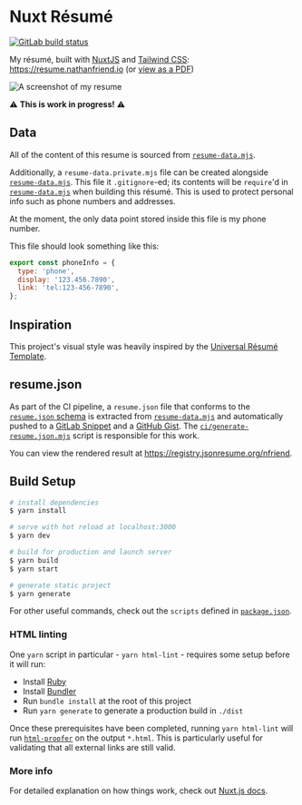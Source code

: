 # Nuxt Résumé

<a href="https://gitlab.com/nfriend/nuxt-resume/pipelines/latest"
  target="_blank"><img
  src="https://gitlab.com/nfriend/nuxt-resume/badges/master/pipeline.svg"
  alt="GitLab build status"></a>

My résumé, built with [NuxtJS](https://nuxtjs.org/guide/installation) and
[Tailwind CSS](https://tailwindcss.com/): https://resume.nathanfriend.io (or
[view as a
PDF](https://resume.nathanfriend.io/Nathan%20Friend%20-%20R%C3%A9sum%C3%A9.pdf))

![A screenshot of my resume](https://resume.nathanfriend.io/screenshot.png)

:warning: **This is work in progress!** :warning:

## Data

All of the content of this resume is sourced from
[`resume-data.mjs`](./resume-data.mjs).

Additionally, a `resume-data.private.mjs` file can be created alongside
[`resume-data.mjs`](./resume-data.mjs). This file it `.gitignore`-ed; its
contents will be `require`'d in [`resume-data.mjs`](./resume-data.mjs) when
building this résumé. This is used to protect personal info such as phone
numbers and addresses.

At the moment, the only data point stored inside this file is my phone number.

This file should look something like this:

```js
export const phoneInfo = {
  type: 'phone',
  display: '123.456.7890',
  link: 'tel:123-456-7890',
};
```

## Inspiration

This project's visual style was heavily inspired by the [Universal Résumé
Template](https://universal-resume-pages.netlify.com/).

## resume.json

As part of the CI pipeline, a `resume.json` file that conforms to the
[`resume.json` schema](https://jsonresume.org/schema/) is extracted from
[`resume-data.mjs`](./resume-data.mjs) and automatically pushed to a [GitLab
Snippet](https://gitlab.com/snippets/1948091) and a [GitHub
Gist](https://gist.github.com/nfriend/36d83b1526df75a663d9c3ad0b1cd630). The
[`ci/generate-resume.json.mjs`](./ci/generate-resume.json.mjs) script is
responsible for this work.

You can view the rendered result at https://registry.jsonresume.org/nfriend.

## Build Setup

```bash
# install dependencies
$ yarn install

# serve with hot reload at localhost:3000
$ yarn dev

# build for production and launch server
$ yarn build
$ yarn start

# generate static project
$ yarn generate
```

For other useful commands, check out the `scripts` defined in
[`package.json`](./package.json).

### HTML linting

One `yarn` script in particular - `yarn html-lint` - requires some setup before
it will run:

- Install [Ruby](https://www.ruby-lang.org/en/)
- Install [Bundler](https://bundler.io/)
- Run `bundle install` at the root of this project
- Run `yarn generate` to generate a production build in `./dist`

Once these prerequisites have been completed, running `yarn html-lint` will run
[`html-proofer`](https://github.com/gjtorikian/html-proofer) on the output
`*.html`. This is particularly useful for validating that all external links are
still valid.

### More info

For detailed explanation on how things work, check out [Nuxt.js
docs](https://nuxtjs.org).
